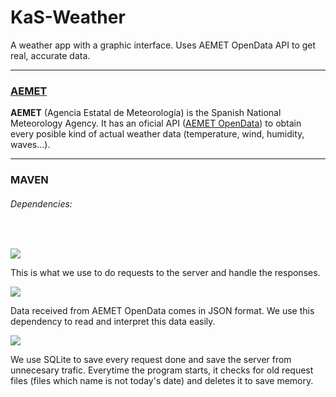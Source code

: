# KaS-Weather
 A weather app with a graphic interface. Uses AEMET OpenData API to get real, accurate data.<hr/>
 
 <h3><a href="https://www.aemet.es/es/portada">AEMET</a></h3>
 
 <b>AEMET</b> (Agencia Estatal de Meteorología) is the Spanish National Meteorology Agency. It has an oficial API (<a  href="https://www.aemet.es/es/datos_abiertos/AEMET_OpenData">AEMET OpenData</a>) to obtain every posible kind of   actual weather data (temperature, wind, humidity, waves...).<hr/>
 
 <h3>MAVEN</h3>
 
 <h6>Dependencies:</h6><br/>
 
 ![](https://img.shields.io/badge/unirest--java-3.14.1-red)
 
 This is what we use to do requests to the server and handle the responses.
 
 ![](https://img.shields.io/badge/json--simple-1.1.1-blue)
 
 Data received from AEMET OpenData comes in JSON format. We use this dependency to read and interpret this data easily.
 
 ![](https://img.shields.io/badge/sqlite--jdbc-3.8.7-brightgreen)
 
We use SQLite to save every request done and save the server from unnecesary trafic. Everytime the program starts, it checks for old request files (files which name is not today's date) and deletes it to save memory.
 

